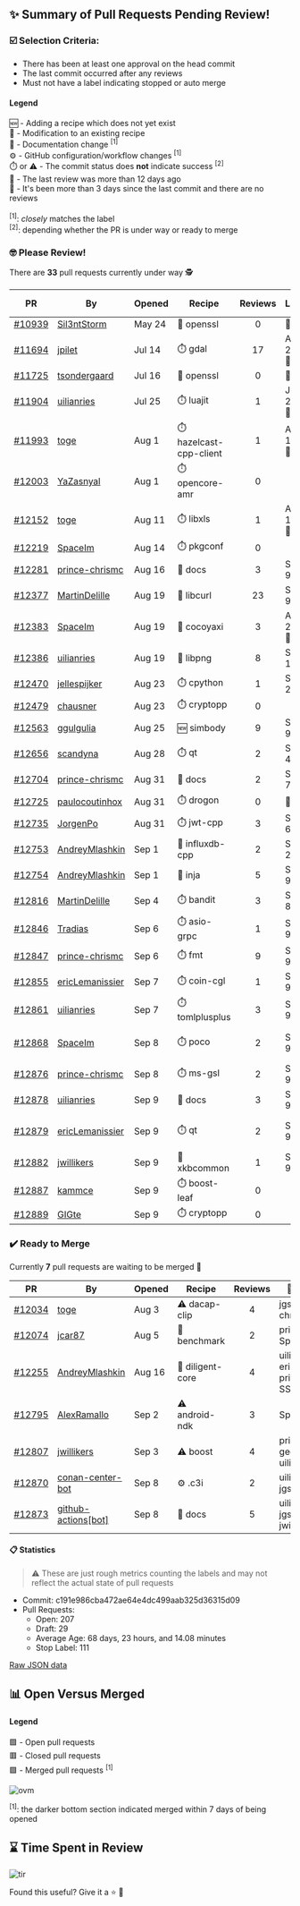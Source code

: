 ## :sparkles: Summary of Pull Requests Pending Review!

### :ballot_box_with_check: Selection Criteria:

- There has been at least one approval on the head commit
- The last commit occurred after any reviews
- Must not have a label indicating stopped or auto merge

#### Legend

:new: - Adding a recipe which does not yet exist<br>
:memo: - Modification to an existing recipe<br>
:green_book: - Documentation change <sup>[1]</sup><br>
:gear: - GitHub configuration/workflow changes <sup>[1]</sup><br>
:stopwatch: or :warning: - The commit status does **not** indicate success <sup>[2]</sup><br>
:bell: - The last review was more than 12 days ago<br>
:eyes: - It's been more than 3 days since the last commit and there are no reviews<br>
<br>
<sup>[1]</sup>: _closely_ matches the label<br>
<sup>[2]</sup>: depending whether the PR is under way or ready to merge

### :nerd_face: Please Review! 

There are **33** pull requests currently under way :detective:

PR | By | Opened | Recipe | Reviews | Last | :stop_sign: Blockers | :star2: Approvers
:---: | --- | --- | --- | :---: | --- | --- | ---
[#10939](https://github.com/conan-io/conan-center-index/pull/10939)|[Sil3ntStorm](https://github.com/Sil3ntStorm)|May 24|:memo: openssl|0|:eyes:||
[#11694](https://github.com/conan-io/conan-center-index/pull/11694)|[jpilet](https://github.com/jpilet)|Jul 14|:stopwatch: gdal|17|Aug 24 :bell:||
[#11725](https://github.com/conan-io/conan-center-index/pull/11725)|[tsondergaard](https://github.com/tsondergaard)|Jul 16|:memo: openssl|0|:eyes:||
[#11904](https://github.com/conan-io/conan-center-index/pull/11904)|[uilianries](https://github.com/uilianries)|Jul 25|:stopwatch: luajit|1|Jul 25 :bell:||
[#11993](https://github.com/conan-io/conan-center-index/pull/11993)|[toge](https://github.com/toge)|Aug 1|:stopwatch: hazelcast-cpp-client|1|Aug 15 :bell:||
[#12003](https://github.com/conan-io/conan-center-index/pull/12003)|[YaZasnyal](https://github.com/YaZasnyal)|Aug 1|:stopwatch: opencore-amr|0|||
[#12152](https://github.com/conan-io/conan-center-index/pull/12152)|[toge](https://github.com/toge)|Aug 11|:stopwatch: libxls|1|Aug 12 :bell:||
[#12219](https://github.com/conan-io/conan-center-index/pull/12219)|[SpaceIm](https://github.com/SpaceIm)|Aug 14|:stopwatch: pkgconf|0|||
[#12281](https://github.com/conan-io/conan-center-index/pull/12281)|[prince-chrismc](https://github.com/prince-chrismc)|Aug 16|:green_book: docs|3|Sep 9|jgsogo|
[#12377](https://github.com/conan-io/conan-center-index/pull/12377)|[MartinDelille](https://github.com/MartinDelille)|Aug 19|:memo: libcurl|23|Sep 9||
[#12383](https://github.com/conan-io/conan-center-index/pull/12383)|[SpaceIm](https://github.com/SpaceIm)|Aug 19|:memo: cocoyaxi|3|Aug 26 :bell:|jgsogo|uilianries
[#12386](https://github.com/conan-io/conan-center-index/pull/12386)|[uilianries](https://github.com/uilianries)|Aug 19|:memo: libpng|8|Sep 1||prince-chrismc
[#12470](https://github.com/conan-io/conan-center-index/pull/12470)|[jellespijker](https://github.com/jellespijker)|Aug 23|:stopwatch: cpython|1|Sep 2||
[#12479](https://github.com/conan-io/conan-center-index/pull/12479)|[chausner](https://github.com/chausner)|Aug 23|:stopwatch: cryptopp|0|||
[#12563](https://github.com/conan-io/conan-center-index/pull/12563)|[ggulgulia](https://github.com/ggulgulia)|Aug 25|:new: simbody|9|Sep 9||prince-chrismc
[#12656](https://github.com/conan-io/conan-center-index/pull/12656)|[scandyna](https://github.com/scandyna)|Aug 28|:stopwatch: qt|2|Sep 4||
[#12704](https://github.com/conan-io/conan-center-index/pull/12704)|[prince-chrismc](https://github.com/prince-chrismc)|Aug 31|:green_book: docs|2|Sep 7||memsharded
[#12725](https://github.com/conan-io/conan-center-index/pull/12725)|[paulocoutinhox](https://github.com/paulocoutinhox)|Aug 31|:stopwatch: drogon|0|:eyes:||
[#12735](https://github.com/conan-io/conan-center-index/pull/12735)|[JorgenPo](https://github.com/JorgenPo)|Aug 31|:stopwatch: jwt-cpp|3|Sep 6||
[#12753](https://github.com/conan-io/conan-center-index/pull/12753)|[AndreyMlashkin](https://github.com/AndreyMlashkin)|Sep 1|:memo: influxdb-cpp|2|Sep 2|uilianries|intelligide
[#12754](https://github.com/conan-io/conan-center-index/pull/12754)|[AndreyMlashkin](https://github.com/AndreyMlashkin)|Sep 1|:memo: inja|5|Sep 9|prince-chrismc|jgsogo
[#12816](https://github.com/conan-io/conan-center-index/pull/12816)|[MartinDelille](https://github.com/MartinDelille)|Sep 4|:stopwatch: bandit|3|Sep 8||
[#12846](https://github.com/conan-io/conan-center-index/pull/12846)|[Tradias](https://github.com/Tradias)|Sep 6|:stopwatch: asio-grpc|1|Sep 9||
[#12847](https://github.com/conan-io/conan-center-index/pull/12847)|[prince-chrismc](https://github.com/prince-chrismc)|Sep 6|:stopwatch: fmt|9|Sep 9||uilianries, jwillikers
[#12855](https://github.com/conan-io/conan-center-index/pull/12855)|[ericLemanissier](https://github.com/ericLemanissier)|Sep 7|:stopwatch: coin-cgl|1|Sep 9||jwillikers
[#12861](https://github.com/conan-io/conan-center-index/pull/12861)|[uilianries](https://github.com/uilianries)|Sep 7|:stopwatch: tomlplusplus|3|Sep 9||prince-chrismc
[#12868](https://github.com/conan-io/conan-center-index/pull/12868)|[SpaceIm](https://github.com/SpaceIm)|Sep 8|:stopwatch: poco|2|Sep 9||jwillikers, prince-chrismc
[#12876](https://github.com/conan-io/conan-center-index/pull/12876)|[prince-chrismc](https://github.com/prince-chrismc)|Sep 8|:stopwatch: ms-gsl|2|Sep 9||uilianries, jwillikers
[#12878](https://github.com/conan-io/conan-center-index/pull/12878)|[uilianries](https://github.com/uilianries)|Sep 9|:green_book: docs|3|Sep 9||jgsogo, jwillikers
[#12879](https://github.com/conan-io/conan-center-index/pull/12879)|[ericLemanissier](https://github.com/ericLemanissier)|Sep 9|:stopwatch: qt|2|Sep 9||jwillikers, prince-chrismc
[#12882](https://github.com/conan-io/conan-center-index/pull/12882)|[jwillikers](https://github.com/jwillikers)|Sep 9|:memo: xkbcommon|1|Sep 9||SpaceIm
[#12887](https://github.com/conan-io/conan-center-index/pull/12887)|[kammce](https://github.com/kammce)|Sep 9|:stopwatch: boost-leaf|0|||
[#12889](https://github.com/conan-io/conan-center-index/pull/12889)|[GIGte](https://github.com/GIGte)|Sep 9|:stopwatch: cryptopp|0|||


### :heavy_check_mark: Ready to Merge 

Currently **7** pull requests are waiting to be merged :tada:


PR | By | Opened | Recipe | Reviews | :star2: Approvers
:---: | --- | --- | --- | :---: | ---
[#12034](https://github.com/conan-io/conan-center-index/pull/12034)|[toge](https://github.com/toge)|Aug 3|:warning: dacap-clip|4|jgsogo, prince-chrismc
[#12074](https://github.com/conan-io/conan-center-index/pull/12074)|[jcar87](https://github.com/jcar87)|Aug 5|:memo: benchmark|2|prince-chrismc, SpaceIm
[#12255](https://github.com/conan-io/conan-center-index/pull/12255)|[AndreyMlashkin](https://github.com/AndreyMlashkin)|Aug 16|:memo: diligent-core|4|uilianries, ericLemanissier, prince-chrismc, SSE4
[#12795](https://github.com/conan-io/conan-center-index/pull/12795)|[AlexRamallo](https://github.com/AlexRamallo)|Sep 2|:warning: android-ndk|3|SpaceIm, lasote
[#12807](https://github.com/conan-io/conan-center-index/pull/12807)|[jwillikers](https://github.com/jwillikers)|Sep 3|:warning: boost|4|prince-chrismc, gegles, uilianries
[#12870](https://github.com/conan-io/conan-center-index/pull/12870)|[conan-center-bot](https://github.com/conan-center-bot)|Sep 8|:gear: .c3i|2|uilianries, jgsogo
[#12873](https://github.com/conan-io/conan-center-index/pull/12873)|[github-actions[bot]](https://github.com/github-actions[bot])|Sep 8|:green_book: docs|5|uilianries, jgsogo, toge, jwillikers


#### :clipboard: Statistics

> :warning: These are just rough metrics counting the labels and may not reflect the actual state of pull requests

- Commit: c191e986cba472ae64e4dc499aab325d36315d09
- Pull Requests:
	- Open: 207
	- Draft: 29
	- Average Age: 68 days, 23 hours, and 14.08 minutes
	- Stop Label: 111
	

[Raw JSON data](https://raw.githubusercontent.com/prince-chrismc/conan-center-index-pending-review/raw-data/pending-review.json)

## :bar_chart: Open Versus Merged

#### Legend

:green_square: - Open pull requests<br>
:red_square: - Closed pull requests<br>
:purple_square: - Merged pull requests <sup>[1]</sup><br>

![ovm](https://github.com/prince-chrismc/conan-center-index-pending-review/blob/raw-data/open-versus-merged.gif?raw=true)

<sup>[1]</sup>: the darker bottom section indicated merged within 7 days of being opened

## :hourglass: Time Spent in Review

![tir](https://github.com/prince-chrismc/conan-center-index-pending-review/blob/raw-data/time-in-review.png?raw=true)

Found this useful? Give it a :star: :pray:
	